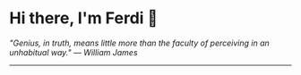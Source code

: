 <h1>Hi there, I'm Ferdi 👋</h1>

<p><em>
  "Genius, in truth, means little more than the faculty of perceiving in an unhabitual way." — William James
</em></p>

---
